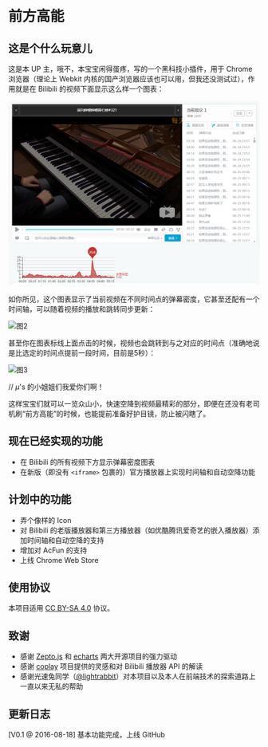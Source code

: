 # 前方高能

## 这是个什么玩意儿

这是本 UP 主，哦不，本宝宝闲得蛋疼，写的一个黑科技小插件，用于 Chrome 浏览器（理论上 Webkit 内核的国产浏览器应该也可以用，但我还没测试过），作用就是在 Bilibili 的视频下面显示这么样一个图表：

![图1](./README-src/1.png)

如你所见，这个图表显示了当前视频在不同时间点的弹幕密度，它甚至还配有一个时间轴，可以随着视频的播放和跳转同步更新：

![图2](./README-src/2.gif)

甚至你在图表标线上面点击的时候，视频也会跳转到与之对应的时间点（准确地说是比选定的时间点提前一段时间，目前是5秒）：

![图3](./README-src/3.gif)

// *μ*'s 的小姐姐们我爱你们啊！

这样宝宝们就可以一览众山小，快速空降到视频最精彩的部分，即便在还没有老司机刷“前方高能”的时候，也能提前准备好护目镜，防止被闪瞎了。

## 现在已经实现的功能

- 在 Bilibili 的所有视频下方显示弹幕密度图表
- 在新版（即没有 `<iframe>` 包裹的）官方播放器上实现时间轴和自动空降功能

## 计划中的功能

- 弄个像样的 Icon
- 对 Bilibili 的老版播放器和第三方播放器（如优酷腾讯爱奇艺的嵌入播放器）添加时间轴和自动空降的支持
- 增加对 AcFun 的支持
- 上线 Chrome Web Store

## 使用协议

本项目适用 [CC BY-SA 4.0](https://creativecommons.org/licenses/by-sa/4.0/) 协议。

## 致谢

- 感谢 [Zepto.js](http://zeptojs.com/) 和 [echarts](http://echarts.baidu.com/) 两大开源项目的强力驱动
- 感谢 [coplay](https://github.com/Justineo/coplay) 项目提供的灵感和对 Bilibili 播放器 API 的解读
- 感谢光速兔同学（[@lightrabbit](https://github.com/lightrabbit)）对本项目以及本人在前端技术的探索道路上一直以来无私的帮助

## 更新日志

[V0.1 @ 2016-08-18] 基本功能完成，上线 GitHub
